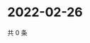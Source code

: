 # 2022-02-26

共 0 条

<!-- BEGIN WEIBO -->
<!-- 最后更新时间 Sat Feb 26 2022 11:15:30 GMT+0800 (China Standard Time) -->

<!-- END WEIBO -->

